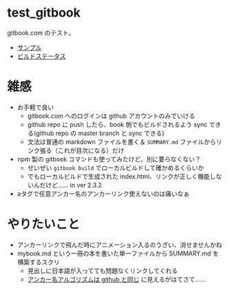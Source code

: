 # test_gitbook
gitbook.com のテスト。

- [サンプル](https://stakiran.gitbooks.io/testbook_from_github/content/)
- [ビルドステータス](https://www.gitbook.com/book/stakiran/testbook_from_github/activity)

# 雑感
- お手軽で良い
  - gitbook.com へのログインは github アカウントのみでいける
  - github repo に push したら、book 側でもビルドされるよう sync できる(github repo の master branch と sync できる)
  - 文法は普通の markdown ファイルを書く＆ `SUMMARY.md` ファイルからリンク張る（これが目次になる）だけ
- npm 製の gitbook コマンドも使ってみたけど、別に要らなくない？
  - せいぜい `gitbook build` でローカルビルドして確かめるくらいか
  - でもローカルビルドで生成された index.html、リンクが正しく機能しないんだけど…… in ver 2.3.2
- aタグで任意アンカー名のアンカーリンク使えないのは痛いなぁ

# やりたいこと
- アンカーリンクで飛んだ時にアニメーション入るのうざい、消せませんかね
- mybook.md という一冊の本を書いた単一ファイルから SUMMARY.md を構築するスクリ
  - 見出しに日本語が入ってても問題なくリンクしてくれる
  - [アンカー名アルゴリズムは github と同じ](http://qiita.com/sta/items/9481c94e0fc36f27fa92) に見えるがはてさて……
